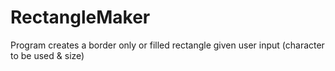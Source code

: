 # RectangleMaker
Program creates a border only or filled rectangle given user input (character to be used &amp; size)
